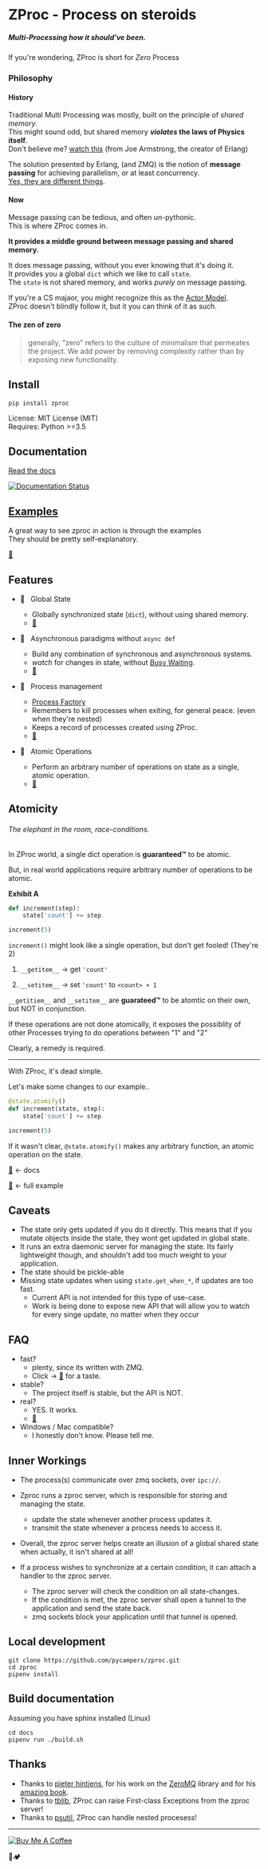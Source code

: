 # ZProc - Process on steroids
##### Multi-Processing how it should've been.

If you're wondering, ZProc is short for _Zero_ Process


### Philosophy
#### History
Traditional Multi Processing was mostly, built on the principle of _shared memory_.  
This might sound odd, but shared memory ___violates_ the laws of Physics itself__.  
Don't believe me? [watch this](https://www.youtube.com/watch?v=bo5WL5IQAd0) (from Joe Armstrong, the creator of Erlang)  

The solution presented by Erlang, (and ZMQ) is the notion of __message passing__ for achieving parallelism, or at least concurrency.  
[Yes, they are different things](https://joearms.github.io/published/2013-04-05-concurrent-and-parallel-programming.html).

#### Now

Message passing can be tedious, and often un-pythonic.  
This is where ZProc comes in.  

__It provides a middle ground between message passing and shared memory.__

It does message passing, without you ever knowing that it's doing it.  
It provides you a global `dict` which we like to call `state`.  
The `state` is not shared memory, and works _purely_ on message passing.

If you're a CS majaor, you might recognize this as the [Actor Model](https://en.wikipedia.org/wiki/Actor_model).  
ZProc doesn't blindly follow it, but it you can think of it as such.

#### The zen of zero

> generally, "zero" refers to the culture of minimalism that permeates the project. We add power by removing complexity rather than by exposing new functionality.

## Install
`pip install zproc`

License: MIT License (MIT)  
Requires: Python >=3.5      

## Documentation
[Read the docs](http://zproc.readthedocs.io/en/latest/)

[![Documentation Status](https://readthedocs.org/projects/zproc/badge/?version=latest)](https://zproc.readthedocs.io/en/latest/?badge=latest)


## [Examples](examples)

A great way to see zproc in action is through the examples  
They should be pretty self-explanatory.  

[🔖](examples)  


## Features

- 🌠 &nbsp; Global State
    - Globally synchronized state (`dict`), without using shared memory.
    - [🔖](#inner-workings)

- 🌠 &nbsp; Asynchronous paradigms without `async def`
    - Build any combination of synchronous and asynchronous systems.
    - _watch_ for changes in state, without [Busy Waiting](https://en.wikipedia.org/wiki/Busy_waiting).
    - [🔖](http://zproc.readthedocs.io/en/latest/source/zproc.html#zproc.zproc.ZeroState)

- 🌠 &nbsp; Process management
    - [Process Factory](http://zproc.readthedocs.io/en/latest/source/zproc.html#zproc.zproc.Context.process_factory)
    - Remembers to kill processes when exiting, for general peace. (even when they're nested)
    - Keeps a record of processes created using ZProc.
    - [🔖](http://zproc.readthedocs.io/en/latest/source/zproc.html#zproc.zproc.Context)

- 🌠 &nbsp; Atomic Operations
    - Perform an arbitrary number of operations on state as a single, atomic operation.
    - [🔖](#atomicity)

## Atomicity
###### The elephant in the room, race-conditions.

In ZProc world, a single dict operation is __guaranteed™__ to be atomic.

But, in real world applications require arbitrary number of operations to be atomic.   

__Exhibit A__

```python
def increment(step):
    state['count'] += step

increment(5)
```

`increment()` might look like a single operation, but don't get fooled! (They're 2)

1. `__getitem__`  -> get `'count'` 

2. `__setitem__`  -> set `'count'` to `<count> + 1`

`__getitiem__` and `__setitem__` are __guarateed™__ to be atomtic on their own, but NOT in conjunction. 

If these operations are not done atomically,
it exposes the possiblity of other Processes trying to do operations between "1" and "2"


Clearly, a remedy is required.

---
With ZProc, it's dead simple. 

Let's make some changes to our example..
```python
@state.atomify()
def increment(state, step):
    state['count'] += step

increment(5)
```


If it wasn't clear, `@state.atomify()` makes any arbitrary function, an atomic operation on the state.  

[🔖](http://zproc.readthedocs.io/en/latest/source/zproc.html#zproc.zproc.ZeroState.atomify) <- docs

[🔖](examples/atomicity.py) <- full example

## Caveats

- The state only gets updated if you do it directly. This means that if you mutate objects inside the state, they wont get updated in global state.
- It runs an extra daemonic server for managing the state. Its fairly lightweight though, and shouldn't add too much weight to your application.
- The state should be pickle-able
- Missing state updates when using `state.get_when_*`, if updates are too fast.
    - Current API is not intended for this type of use-case.
    - Work is being done to expose new API that will allow you to watch for every singe update, no matter when they occur

## FAQ
- fast?
    - plenty, since its written with ZMQ.
    - Click -> [🔖](eamples/luck_test.py) for a taste.
- stable?
    - The project itself is stable, but the API is NOT.
- real?
    - YES. It works. 
    - [🔖](https://github.com/pycampers/muro)
- Windows / Mac compatible?
    - I honestly don't know. Please tell me.

## Inner Workings

- The process(s) communicate over zmq sockets, over `ipc://`.

- Zproc runs a zproc server, which is responsible for storing and managing the state.
    - update the state whenever another process updates it.
    - transmit the state whenever a process needs to access it.

- Overall, the zproc server helps create an illusion of a global shared state when actually, it isn't shared at all!

- If a process wishes to synchronize at a certain condition, it can attach a handler to the zproc server.
    - The zproc server will check the condition on all state-changes.
    - If the condition is met, the zproc server shall open a tunnel to the application and send the state back.
    - zmq sockets block your application until that tunnel is opened.

## Local development
```
git clone https://github.com/pycampers/zproc.git
cd zproc
pipenv install
```

## Build documentation

Assuming you have sphinx installed (Linux)
```
cd docs
pipenv run ./build.sh
```

## Thanks
- Thanks to [pieter hintjens](http://hintjens.com/), for his work on the [ZeroMQ](http://zeromq.org/) library and for his [amazing book](http://zguide.zeromq.org/).
- Thanks to [tblib](https://github.com/ionelmc/python-tblib), ZProc can raise First-class Exceptions from the zproc server!
- Thanks to [psutil](https://github.com/giampaolo/psutil), ZProc can handle nested procesess!

---

<a href="https://www.buymeacoffee.com/u75YezVri" target="_blank"><img src="https://www.buymeacoffee.com/assets/img/custom_images/black_img.png" alt="Buy Me A Coffee" style="height: auto !important;width: auto !important;" ></a>


🐍🏕️

